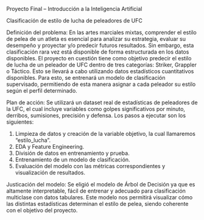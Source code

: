 Proyecto Final – Introducción a la Inteligencia Artificial

Clasificación de estilo de lucha de peleadores de UFC

Definición del problema:
En las artes marciales mixtas, comprender el estilo de pelea de un atleta es esencial para analizar su estrategia, evaluar su desempeño y proyectar y/o predecir futuros resultados. Sin embargo, esta clasificación rara vez está disponible de forma estructurada en los datos disponibles.
El proyecto en cuestión tiene como objetivo predecir el estilo de lucha de un peleador de UFC dentro de tres categorías: Striker, Grappler o Táctico. Esto se llevará a cabo utilizando datos estadísticos cuantitativos disponibles. Para esto, se entrenará un modelo de clasificación supervisado, permitiendo de esta manera asignar a cada peleador su estilo según el perfil determinado.

Plan de acción:
Se utilizará un dataset real de estadísticas de peleadores de la UFC, el cual incluye variables como golpes significativos por minuto, derribos, sumisiones, precisión y defensa.
Los pasos a ejecutar son los siguientes:
1.	Limpieza de datos y creación de la variable objetivo, la cual llamaremos “estilo_lucha”.
2.	EDA  y Feature Engineering.
3.	División de datos en entrenamiento y prueba.
4.	Entrenamiento de un modelo de clasificación.
5.	Evaluación del modelo con las métricas correspondientes y visualización de resultados.

Justicación del modelo:
Se eligió el modelo de Árbol de Decisión ya que es altamente interpretable, fácil de entrenar y adecuado para clasificación multiclase con datos tabulares. Este modelo nos permitirá visualizar cómo las distintas estadísticas determinan el estilo de pelea, siendo coherente con el objetivo del proyecto.
